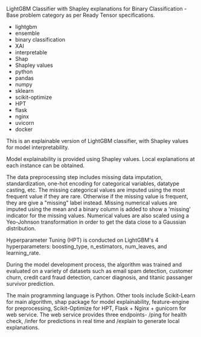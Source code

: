 LightGBM Classifier with Shapley explanations for Binary Classification - Base problem category as per Ready Tensor specifications.

- lightgbm
- ensemble
- binary classification
- XAI
- interpretable
- Shap
- Shapley values
- python
- pandas
- numpy
- sklearn
- scikit-optimize
- HPT
- flask
- nginx
- uvicorn
- docker

This is an explainable version of LightGBM classifier, with Shapley values for model interpretability.

Model explainability is provided using Shapley values. Local explanations at each instance can be obtained.

The data preprocessing step includes missing data imputation, standardization, one-hot encoding for categorical variables, datatype casting, etc. The missing categorical values are imputed using the most frequent value if they are rare. Otherwise if the missing value is frequent, they are give a "missing" label instead. Missing numerical values are imputed using the mean and a binary column is added to show a 'missing' indicator for the missing values. Numerical values are also scaled using a Yeo-Johnson transformation in order to get the data close to a Gaussian distribution.

Hyperparameter Tuning (HPT) is conducted on LightGBM's 4 hyperparameters: boosting_type, n_estimators, num_leaves, and learning_rate.

During the model development process, the algorithm was trained and evaluated on a variety of datasets such as email spam detection, customer churn, credit card fraud detection, cancer diagnosis, and titanic passanger survivor prediction.

The main programming language is Python. Other tools include Scikit-Learn for main algorithm, shap package for model explainability, feature-engine for preprocessing, Scikit-Optimize for HPT, Flask + Nginx + gunicorn for web service. The web service provides three endpoints- /ping for health check, /infer for predictions in real time and /explain to generate local explanations.
